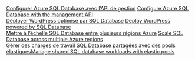 <span data-ttu-id="e4135-101">[Configurer Azure SQL Database avec l’API de gestion][1] </span><span class="sxs-lookup"><span data-stu-id="e4135-101">[Configure Azure SQL Database with the management API][1] </span></span>  
<span data-ttu-id="e4135-102">[Déployer WordPress optimisé par SQL Database][4] </span><span class="sxs-lookup"><span data-stu-id="e4135-102">[Deploy WordPress powered by SQL Database][4] </span></span>  
<span data-ttu-id="e4135-103">[Mettre à l’échelle SQL Database entre plusieurs régions Azure][2] </span><span class="sxs-lookup"><span data-stu-id="e4135-103">[Scale SQL Database across multiple Azure regions][2] </span></span>  
<span data-ttu-id="e4135-104">[Gérer des charges de travail SQL Database partagées avec des pools élastiques][3]</span><span class="sxs-lookup"><span data-stu-id="e4135-104">[Manage shared SQL database workloads with elastic pools][3]</span></span>

[1]: https://github.com/Azure-Samples/sql-database-java-manage-db
[2]: https://github.com/Azure-Samples/sql-database-java-manage-sql-databases-across-regions
[3]: ../java-sdk-manage-sql-elastic-pools.md
[4]: https://github.com/Azure-Samples/app-service-java-manage-data-connections-for-web-apps